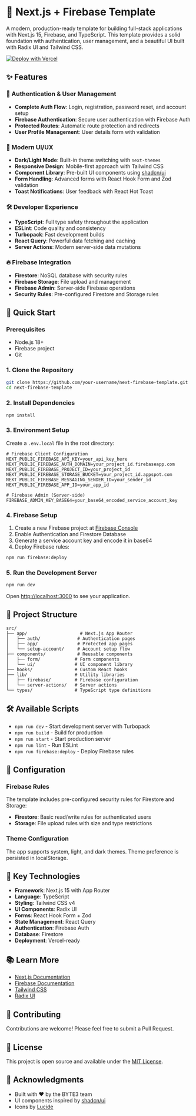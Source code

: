 # 🚀 Next.js + Firebase Template

A modern, production-ready template for building full-stack applications with Next.js 15, Firebase, and TypeScript. This template provides a solid foundation with authentication, user management, and a beautiful UI built with Radix UI and Tailwind CSS.

[![Deploy with Vercel](https://vercel.com/button)](https://vercel.com/new/clone?repository-url=https%3A%2F%2Fgithub.com%2Fbyte3-it%2Fnext-firebase-template&env=NEXT_PUBLIC_FIREBASE_API_KEY,NEXT_PUBLIC_FIREBASE_AUTH_DOMAIN,NEXT_PUBLIC_FIREBASE_PROJECT_ID,NEXT_PUBLIC_FIREBASE_STORAGE_BUCKET,NEXT_PUBLIC_FIREBASE_MESSAGING_SENDER_ID,NEXT_PUBLIC_FIREBASE_APP_ID,FIREBASE_ADMIN_KEY_BASE64&envDescription=Get%20the%20env%20variables%20on%20Firebase&envLink=https%3A%2F%2Ffirebase.google.com%2F&project-name=byte3-netxtjs-firebase-template&repository-name=byte3-netxtjs-firebase-template)

## ✨ Features

### 🔐 Authentication & User Management

- **Complete Auth Flow**: Login, registration, password reset, and account setup
- **Firebase Authentication**: Secure user authentication with Firebase Auth
- **Protected Routes**: Automatic route protection and redirects
- **User Profile Management**: User details form with validation

### 🎨 Modern UI/UX

- **Dark/Light Mode**: Built-in theme switching with `next-themes`
- **Responsive Design**: Mobile-first approach with Tailwind CSS
- **Component Library**: Pre-built UI components using [shadcn/ui](https://ui.shadcn.com/)
- **Form Handling**: Advanced forms with React Hook Form and Zod validation
- **Toast Notifications**: User feedback with React Hot Toast

### 🛠️ Developer Experience

- **TypeScript**: Full type safety throughout the application
- **ESLint**: Code quality and consistency
- **Turbopack**: Fast development builds
- **React Query**: Powerful data fetching and caching
- **Server Actions**: Modern server-side data mutations

### 🔥 Firebase Integration

- **Firestore**: NoSQL database with security rules
- **Firebase Storage**: File upload and management
- **Firebase Admin**: Server-side Firebase operations
- **Security Rules**: Pre-configured Firestore and Storage rules

## 🚀 Quick Start

### Prerequisites

- Node.js 18+
- Firebase project
- Git

### 1. Clone the Repository

```bash
git clone https://github.com/your-username/next-firebase-template.git
cd next-firebase-template
```

### 2. Install Dependencies

```bash
npm install
```

### 3. Environment Setup

Create a `.env.local` file in the root directory:

```env
# Firebase Client Configuration
NEXT_PUBLIC_FIREBASE_API_KEY=your_api_key_here
NEXT_PUBLIC_FIREBASE_AUTH_DOMAIN=your_project_id.firebaseapp.com
NEXT_PUBLIC_FIREBASE_PROJECT_ID=your_project_id
NEXT_PUBLIC_FIREBASE_STORAGE_BUCKET=your_project_id.appspot.com
NEXT_PUBLIC_FIREBASE_MESSAGING_SENDER_ID=your_sender_id
NEXT_PUBLIC_FIREBASE_APP_ID=your_app_id

# Firebase Admin (Server-side)
FIREBASE_ADMIN_KEY_BASE64=your_base64_encoded_service_account_key
```

### 4. Firebase Setup

1. Create a new Firebase project at [Firebase Console](https://console.firebase.google.com/)
2. Enable Authentication and Firestore Database
3. Generate a service account key and encode it in base64
4. Deploy Firebase rules:

```bash
npm run firebase:deploy
```

### 5. Run the Development Server

```bash
npm run dev
```

Open [http://localhost:3000](http://localhost:3000) to see your application.

## 📁 Project Structure

```
src/
├── app/                    # Next.js App Router
│   ├── auth/              # Authentication pages
│   ├── app/               # Protected app pages
│   └── setup-account/     # Account setup flow
├── components/            # Reusable components
│   ├── form/             # Form components
│   └── ui/               # UI component library
├── hooks/                # Custom React hooks
├── lib/                  # Utility libraries
│   ├── firebase/         # Firebase configuration
│   └── server-actions/   # Server actions
└── types/                # TypeScript type definitions
```

## 🛠️ Available Scripts

- `npm run dev` - Start development server with Turbopack
- `npm run build` - Build for production
- `npm run start` - Start production server
- `npm run lint` - Run ESLint
- `npm run firebase:deploy` - Deploy Firebase rules

## 🔧 Configuration

### Firebase Rules

The template includes pre-configured security rules for Firestore and Storage:

- **Firestore**: Basic read/write rules for authenticated users
- **Storage**: File upload rules with size and type restrictions

### Theme Configuration

The app supports system, light, and dark themes. Theme preference is persisted in localStorage.

## 🎯 Key Technologies

- **Framework**: Next.js 15 with App Router
- **Language**: TypeScript
- **Styling**: Tailwind CSS v4
- **UI Components**: Radix UI
- **Forms**: React Hook Form + Zod
- **State Management**: React Query
- **Authentication**: Firebase Auth
- **Database**: Firestore
- **Deployment**: Vercel-ready

## 📚 Learn More

- [Next.js Documentation](https://nextjs.org/docs)
- [Firebase Documentation](https://firebase.google.com/docs)
- [Tailwind CSS](https://tailwindcss.com/docs)
- [Radix UI](https://www.radix-ui.com/)

## 🤝 Contributing

Contributions are welcome! Please feel free to submit a Pull Request.

## 📄 License

This project is open source and available under the [MIT License](LICENSE).

## 🙏 Acknowledgments

- Built with ❤️ by the BYTE3 team
- UI components inspired by [shadcn/ui](https://ui.shadcn.com/)
- Icons by [Lucide](https://lucide.dev/)

